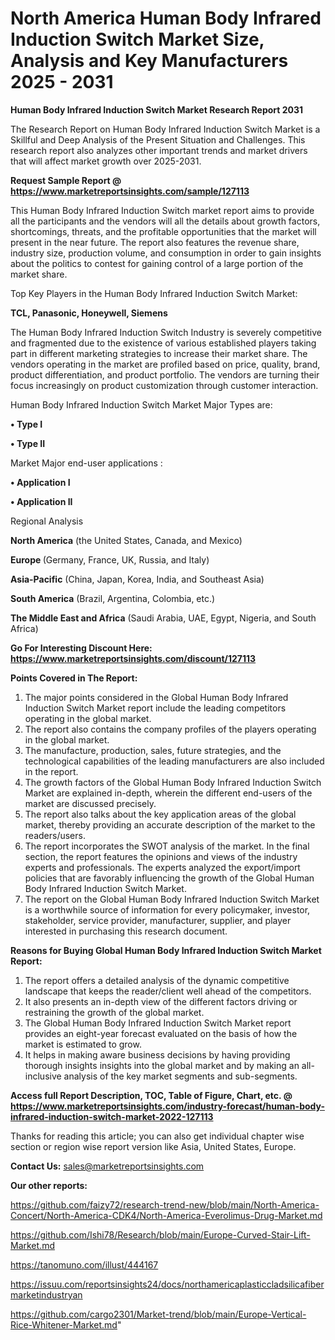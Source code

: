 # North America Human Body Infrared Induction Switch Market Size, Analysis and Key Manufacturers 2025 - 2031

<strong>Human Body Infrared Induction Switch Market Research Report 2031</strong>

The Research Report on Human Body Infrared Induction Switch Market is a Skillful and Deep Analysis of the Present Situation and Challenges. This research report also analyzes other important trends and market drivers that will affect market growth over 2025-2031.

<strong>Request Sample Report @ <a href=https://www.marketreportsinsights.com/sample/127113>https://www.marketreportsinsights.com/sample/127113</a></strong>

This Human Body Infrared Induction Switch market report aims to provide all the participants and the vendors will all the details about growth factors, shortcomings, threats, and the profitable opportunities that the market will present in the near future. The report also features the revenue share, industry size, production volume, and consumption in order to gain insights about the politics to contest for gaining control of a large portion of the market share.

Top Key Players in the Human Body Infrared Induction Switch Market:

<strong>TCL, Panasonic, Honeywell, Siemens</strong>

The Human Body Infrared Induction Switch Industry is severely competitive and fragmented due to the existence of various established players taking part in different marketing strategies to increase their market share. The vendors operating in the market are profiled based on price, quality, brand, product differentiation, and product portfolio. The vendors are turning their focus increasingly on product customization through customer interaction.

Human Body Infrared Induction Switch Market Major Types are:

<strong>• Type I

• Type II</strong>

Market Major end-user applications :

<strong>• Application I

• Application II</strong>

Regional Analysis

</u><strong><b>North America</b></strong> (the United States, Canada, and Mexico)

<strong><b>Europe </b></strong>(Germany, France, UK, Russia, and Italy)

<strong><b>Asia-Pacific</b></strong> (China, Japan, Korea, India, and Southeast Asia)

<strong><b>South America</b></strong> (Brazil, Argentina, Colombia, etc.)

<strong><b>The Middle East and Africa</b></strong> (Saudi Arabia, UAE, Egypt, Nigeria, and South Africa)

<strong>Go For Interesting Discount Here: <a href=https://www.marketreportsinsights.com/discount/127113>https://www.marketreportsinsights.com/discount/127113</a></strong>

<strong>Points Covered in The Report:</strong>
<ol>
  <li>The major points considered in the Global Human Body Infrared Induction Switch Market report include the leading competitors operating in the global market.</li>
  <li>The report also contains the company profiles of the players operating in the global market.</li>
  <li>The manufacture, production, sales, future strategies, and the technological capabilities of the leading manufacturers are also included in the report.</li>
  <li>The growth factors of the Global Human Body Infrared Induction Switch Market are explained in-depth, wherein the different end-users of the market are discussed precisely.</li>
  <li>The report also talks about the key application areas of the global market, thereby providing an accurate description of the market to the readers/users.</li>
  <li>The report incorporates the SWOT analysis of the market. In the final section, the report features the opinions and views of the industry experts and professionals. The experts analyzed the export/import policies that are favorably influencing the growth of the Global Human Body Infrared Induction Switch Market.</li>
  <li>The report on the Global Human Body Infrared Induction Switch Market is a worthwhile source of information for every policymaker, investor, stakeholder, service provider, manufacturer, supplier, and player interested in purchasing this research document.</li>
</ol>
<strong>Reasons for Buying Global Human Body Infrared Induction Switch Market Report:</strong>

<ol>
  <li>The report offers a detailed analysis of the dynamic competitive landscape that keeps the reader/client well ahead of the competitors.</li>
  <li>It also presents an in-depth view of the different factors driving or restraining the growth of the global market.</li>
  <li>The Global Human Body Infrared Induction Switch Market report provides an eight-year forecast evaluated on the basis of how the market is estimated to grow.</li>
  <li>It helps in making aware business decisions by having providing thorough insights insights into the global market and by making an all-inclusive analysis of the key market segments and sub-segments.</li>
</ol>
<strong>Access full Report Description, TOC, Table of Figure, Chart, etc. @ <a href=https://www.marketreportsinsights.com/industry-forecast/human-body-infrared-induction-switch-market-2022-127113>https://www.marketreportsinsights.com/industry-forecast/human-body-infrared-induction-switch-market-2022-127113</a></strong>


Thanks for reading this article; you can also get individual chapter wise section or region wise report version like Asia, United States, Europe.

<strong>Contact Us:</strong>
sales@marketreportsinsights.com

<strong>Our other reports:</strong>

<a href=https://github.com/faizy72/research-trend-new/blob/main/North-America-Concert/North-America-CDK4/North-America-Everolimus-Drug-Market.md>https://github.com/faizy72/research-trend-new/blob/main/North-America-Concert/North-America-CDK4/North-America-Everolimus-Drug-Market.md</a>

<a href=https://github.com/Ishi78/Research/blob/main/Europe-Curved-Stair-Lift-Market.md>https://github.com/Ishi78/Research/blob/main/Europe-Curved-Stair-Lift-Market.md</a>

<a href=https://tanomuno.com/illust/444167>https://tanomuno.com/illust/444167</a>

<a href=https://issuu.com/reportsinsights24/docs/northamericaplasticcladsilicafibermarketindustryan>https://issuu.com/reportsinsights24/docs/northamericaplasticcladsilicafibermarketindustryan</a>

<a href=https://github.com/cargo2301/Market-trend/blob/main/Europe-Vertical-Rice-Whitener-Market.md>https://github.com/cargo2301/Market-trend/blob/main/Europe-Vertical-Rice-Whitener-Market.md</a>"
